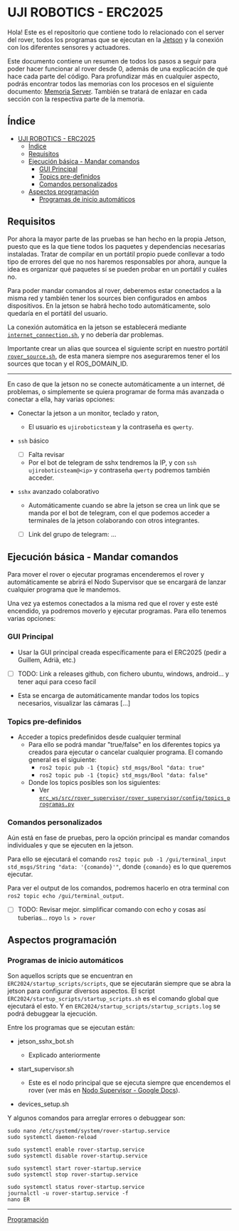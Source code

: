 # UJI ROBOTICS - ERC2025

Hola! Este es el repositorio que contiene todo lo relacionado con el server del rover, todos los programas que se ejecutan en la [Jetson](https://drive.google.com/open?id=1fHbcS8U8frjhqGWFR6CukLB3bt-LdUYFgUYxeBtJ6mc&usp=drive_copy) y la conexión con los diferentes sensores y actuadores.

Este documento contiene un resumen de todos los pasos a seguir para poder hacer funcionar al rover desde 0, además de una explicación de qué hace cada parte del código. Para profundizar más en cualquier aspecto, podrás encontrar todos las memorias con los procesos en el siguiente documento: [Memoria Server](https://docs.google.com/document/d/1E_Q-_umBtsWQF4Fvs7V24_zVx3GvIHj7npbNcFVh6iw/edit?usp=sharing). También se tratará de enlazar en cada sección con la respectiva parte de la memoria.

## Índice

- [UJI ROBOTICS - ERC2025](#uji-robotics---erc2025)
    - [Índice](#índice)
    - [Requisitos](#requisitos)
    - [Ejecución básica - Mandar comandos](#ejecución-básica---mandar-comandos)
        - [GUI Principal](#gui-principal)
        - [Topics pre-definidos](#topics-pre-definidos)
        - [Comandos personalizados](#comandos-personalizados)
    - [Aspectos programación](#aspectos-programación)
        - [Programas de inicio automáticos](#programas-de-inicio-automáticos)

## Requisitos

Por ahora la mayor parte de las pruebas se han hecho en la propia Jetson, puesto que es la que tiene todos los paquetes y dependencias necesarias instaladas. Tratar de compilar en un portátil propio puede conllevar a todo tipo de errores del que no nos haremos responsables por ahora, aunque la idea es organizar qué paquetes sí se pueden probar en un portátil y cuáles no.

Para poder mandar comandos al rover, deberemos estar conectados a la misma red y también tener los sources bien configurados en ambos dispositivos. En la jetson se habrá hecho todo automáticamente, solo quedaría en el portátil del usuario.

La conexión automática en la jetson se establecerá mediante [`internet_connection.sh`](startup_scripts/root_scripts/internet_connection.sh), y no debería dar problemas.

Importante crear un alias que sourcea el siguiente script en nuestro portátil [`rover_source.sh`](utilidades/rover_source.sh), de esta manera siempre nos aseguraremos tener el los sources que tocan y el ROS_DOMAIN_ID. 

---

En caso de que la jetson no se conecte automáticamente a un internet, dé problemas, o simplemente se quiera programar de forma más avanzada o conectar a ella, hay varias opciones:

- Conectar la jetson a un monitor, teclado y raton, 
    - El usuario es `ujiroboticsteam` y la contraseña es `qwerty`.

- `ssh` básico
    - [ ] Falta revisar
    - Por el bot de telegram de sshx tendremos la IP, y con `ssh ujiroboticsteam@<ip>` y contraseña `qwerty` podremos también acceder.

- `sshx` avanzado colaborativo
    - Automáticamente cuando se abre la jetson se crea un link que se manda por el bot de telegram, con el que podemos acceder a terminales de la jetson colaborando con otros integrantes.
    - [ ] Link del grupo de telegram: ...


## Ejecución básica - Mandar comandos

Para mover el rover o ejecutar programas encenderemos el rover y automáticamente se abrirá el Nodo Supervisor que se encargará de lanzar cualquier programa que le mandemos.

Una vez ya estemos conectados a la misma red que el rover y este esté encendido, ya podremos moverlo y ejecutar programas. Para ello tenemos varias opciones:

### GUI Principal
- Usar la GUI principal creada específicamente para el ERC2025 (pedir a Guillem, Adrià, etc.)
- [ ] TODO: Link a releases github, con fichero ubuntu, windows, android... y tener aqui para cceso facil
- Esta se encarga de automáticamente mandar todos los topics necesarios, visualizar las cámaras [...]

### Topics pre-definidos

- Acceder a topics predefinidos desde cualquier terminal
    - Para ello se podrá mandar "true/false" en los diferentes topics ya creados para ejecutar o cancelar cualquier programa. El comando general es el siguiente:
        - `ros2 topic pub -1 {topic} std_msgs/Bool "data: true"`
        - `ros2 topic pub -1 {topic} std_msgs/Bool "data: false"`
    - Donde los topics posibles son los siguientes:
        - Ver [`erc_ws/src/rover_supervisor/rover_supervisor/config/topics_programas.py`](erc_ws/src/rover_supervisor/rover_supervisor/config/topics_programas.py)

### Comandos personalizados

Aún está en fase de pruebas, pero la opción principal es mandar comandos individuales y que se ejecuten en la jetson.

Para ello se ejecutará el comando `ros2 topic pub -1 /gui/terminal_input std_msgs/String "data: '{comando}'"`, donde `{comando}` es lo que queremos ejecutar.

Para ver el output de los comandos, podremos hacerlo en otra terminal con `ros2 topic echo /gui/terminal_output`.

- [ ] TODO: Revisar mejor. simplificar comando con echo y cosas así tuberias... royo `ls > rover`

## Aspectos programación

### Programas de inicio automáticos

Son aquellos scripts que se encuentran en `ERC2024/startup_scripts/scripts`, que se ejecutarán siempre que se abra la jetson para configurar diversos aspectos. El script `ERC2024/startup_scripts/startup_scripts.sh` es el comando global que ejecutará el esto. Y en `ERC2024/startup_scripts/startup_scripts.log` se podrá debuggear la ejecución.

Entre los programas que se ejecutan están:

- jetson_sshx_bot.sh
    - Explicado anteriormente

- start_supervisor.sh
    - Este es el nodo principal que se ejecuta siempre que encendemos el rover (ver más en [Nodo Supervisor - Google Docs](https://drive.google.com/open?id=1HD8huN-Qh6SthnQPIevO-fIPyWkLCJyxNCTryFgf2E0&usp=drive_copy)).

- devices_setup.sh

Y algunos comandos para arreglar errores o debuggear son:

    sudo nano /etc/systemd/system/rover-startup.service
    sudo systemctl daemon-reload

    sudo systemctl enable rover-startup.service
    sudo systemctl disable rover-startup.service

    sudo systemctl start rover-startup.service
    sudo systemctl stop rover-startup.service

    sudo systemctl status rover-startup.service
    journalctl -u rover-startup.service -f
    nano ER


---


[Programación](documentaci%C3%B3n/aspectos-programacion.md)
